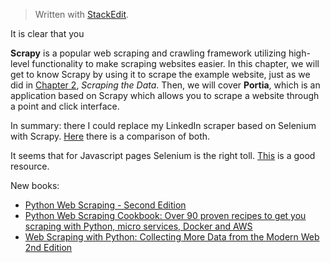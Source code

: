 
> Written with [StackEdit](https://stackedit.io/).

It is clear that you 

**Scrapy** is a popular web scraping and crawling framework utilizing high-level functionality to make scraping websites easier. In this chapter, we will get to know Scrapy by using it to scrape the example website, just as we did in [Chapter 2](https://learning.oreilly.com/library/view/python-web-scraping/9781786462589/fd49fb80-0945-40b3-a8a4-db3f34e7a6c4.xhtml), _Scraping the Data_. Then, we will cover **Portia**, which is an application based on Scrapy which allows you to scrape a website through a point and click interface.

In summary: there I could replace my LinkedIn scraper based on Selenium with Scrapy. [Here](https://blog.michaelyin.info/web-scraping-framework-review-scrapy-vs-selenium/) there is a comparison of both. 

It seems that for Javascript pages Selenium is the right toll. [This](https://towardsdatascience.com/data-science-skills-web-scraping-javascript-using-python-97a29738353f)  is a good resource.

New books:

- [Python Web Scraping - Second Edition](https://www.amazon.com/Python-Web-Scraping-Hands-scraping/dp/1786462583/ref=sr_1_3?ie=UTF8&qid=1549237727&sr=8-3&keywords=Python+Web+Scraping+-+Second+Edition)
- [Python Web Scraping Cookbook: Over 90 proven recipes to get you scraping with Python, micro services, Docker and AWS](https://www.amazon.com/dp/1787285219/ref=sspa_dk_detail_2?psc=1)
- [Web Scraping with Python: Collecting More Data from the Modern Web  2nd Edition]()


<!--stackedit_data:
eyJoaXN0b3J5IjpbLTE4MzA4NjE4MjQsLTk3OTI4ODc0NV19
-->